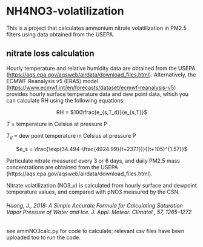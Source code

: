 # NH4NO3-volatilization

This is a project that calculates ammonium nitrate volatilization in PM2.5 filters using data obtained from the USEPA.

## nitrate loss calculation
Hourly temperature and relative humidity data are obtained from the USEPA (https://aqs.epa.gov/aqsweb/airdata/download_files.html).
Alternatively, the ECMWF Reanalysis v5 (ERA5) model (https://www.ecmwf.int/en/forecasts/dataset/ecmwf-reanalysis-v5) provides hourly surface temperature data and dew point data, which you can calculate RH using the following equations: 
<p align="center">
RH = $100\frac{e_{s,T_d}}{e_{s,T}}$ 
</p>

$T$ = temperature in Celsius at pressure P

$T_{d}$ = dew point temperature in Celsius at pressure P
<p align="center">
$e_s = \frac{\exp(34.494-\frac{4924.99}{t+237.1})}{(t+105)^{1.57}}$
</p>
Particulate nitrate measured every 3 or 6 days, and daily PM2.5 mass concentrations are obtained from the USEPA (https://aqs.epa.gov/aqsweb/airdata/download_files.html).

Nitrate volatilization (NO3_v) is calculated from hourly surface and dewpoint temperature values, and compared with pNO3 measured by the CSN. 
###### Huang, J., 2018: A Simple Accurate Formula for Calculating Saturation Vapor Pressure of Water and Ice. J. Appl. Meteor. Climatol., 57, 1265–1272

see ammNO3calc.py for code to calculate; relevant csv files have been uploaded too to run the code.

